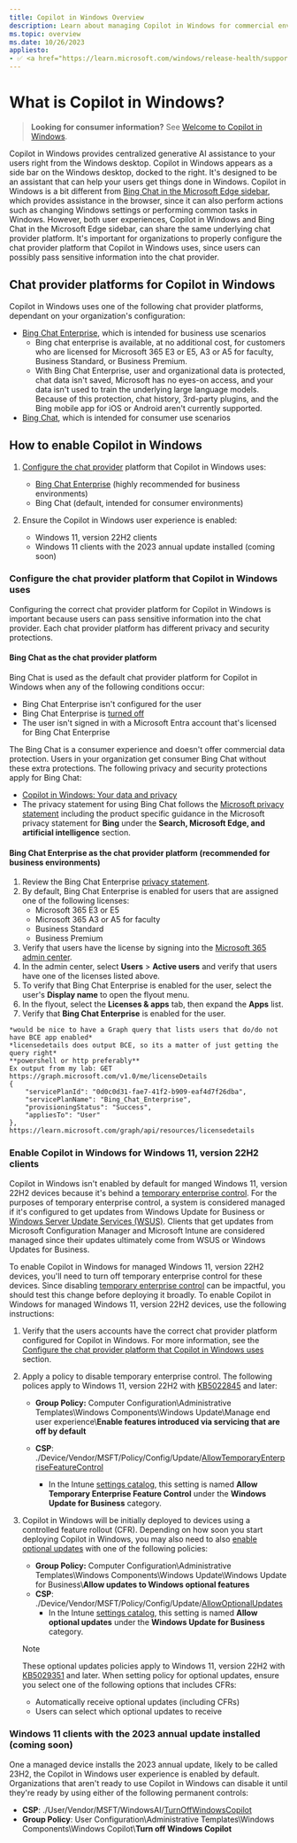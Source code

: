 ```yaml
---
title: Copilot in Windows Overview
description: Learn about managing Copilot in Windows for commercial environments. 
ms.topic: overview
ms.date: 10/26/2023
appliesto:
- ✅ <a href="https://learn.microsoft.com/windows/release-health/supported-versions-windows-client" target="_blank">Windows 11, version 22H2 or later</a>
---
```


# What is Copilot in Windows?

>**Looking for consumer information?** See [Welcome to Copilot in Windows](https://support.microsoft.com/windows/welcome-to-copilot-in-windows-675708af-8c16-4675-afeb-85a5a476ccb0).

Copilot in Windows provides centralized generative AI assistance to your users right from the Windows desktop. Copilot in Windows appears as a side bar on the Windows desktop, docked to the right. It's designed to be an assistant that can help your users get things done in Windows. Copilot in Windows is a bit different from [Bing Chat in the Microsoft Edge sidebar](https://www.microsoft.com/edge/features/bing-chat), which provides assistance in the browser, since it can also perform actions such as changing Windows settings or performing common tasks in Windows. However, both user experiences, Copilot in Windows and Bing Chat in the Microsoft Edge sidebar, can share the same underlying chat provider platform. It's important for organizations to properly configure the chat provider platform that Copilot in Windows uses, since users can possibly pass sensitive information into the chat provider.


## Chat provider platforms for Copilot in Windows

Copilot in Windows uses one of the following chat provider platforms, dependant on your organization's configuration:

- [Bing Chat Enterprise](/bing-chat-enterprise/overview), which is intended for business use scenarios
    - Bing chat enterprise is available, at no additional cost, for customers who are licensed for Microsoft 365 E3 or E5, A3 or A5 for faculty, Business Standard, or Business Premium.
    - With Bing Chat Enterprise, user and organizational data is protected, chat data isn't saved, Microsoft has no eyes-on access, and your data isn't used to train the underlying large language models. Because of this protection, chat history, 3rd-party plugins, and the Bing mobile app for iOS or Android aren't currently supported.
- [Bing Chat](https://www.microsoft.com/bing/do-more-with-ai/what-is-bing-chat-and-how-can-you-use-it), which is intended for consumer use scenarios

## How to enable Copilot in Windows

1. [Configure the chat provider](#configure-the-chat-provider-platform-that-copilot-in-windows-uses) platform that Copilot in Windows uses:
   - [Bing Chat Enterprise](/bing-chat-enterprise/overview) (highly recommended for business environments)
   - Bing Chat (default, intended for consumer environments)

1. Ensure the Copilot in Windows user experience is enabled:
   - Windows 11, version 22H2 clients
   - Windows 11 clients with the 2023 annual update installed (coming soon)


### Configure the chat provider platform that Copilot in Windows uses

Configuring the correct chat provider platform for Copilot in Windows is important because users can pass sensitive information into the chat provider. Each chat provider platform has different privacy and security protections.

#### Bing Chat as the chat provider platform

Bing Chat is used as the default chat provider platform for Copilot in Windows when any of the following conditions occur:

- Bing Chat Enterprise isn't configured for the user
- Bing Chat Enterprise is [turned off](/bing-chat-enterprise/manage)
- The user isn't signed in with a Microsoft Entra account that's licensed for Bing Chat Enterprise

The Bing Chat is a consumer experience and doesn't offer commercial data protection. Users in your organization get consumer Bing Chat without these extra protections. The following privacy and security protections apply for Bing Chat:

- [Copilot in Windows: Your data and privacy](https://support.microsoft.com/windows/3e265e82-fc76-4d0a-afc0-4a0de528b73a)
- The privacy statement for using Bing Chat follows the [Microsoft privacy statement](https://privacy.microsoft.com/privacystatement) including the product specific guidance in the Microsoft privacy statement for **Bing** under the **Search, Microsoft Edge, and artificial intelligence** section.

#### Bing Chat Enterprise as the chat provider platform (recommended for business environments)

1. Review the Bing Chat Enterprise [privacy statement](https://learn.microsoft.com/bing-chat-enterprise/privacy-and-protections).
1. By default, Bing Chat Enterprise is enabled for users that are assigned one of the following licenses:
   -  Microsoft 365 E3 or E5
   - Microsoft 365 A3 or A5 for faculty
   - Business Standard
   - Business Premium
1. Verify that users have the license by signing into the [Microsoft 365 admin center](https://admin.microsoft.com/).
1. In the admin center, select  **Users** > **Active users** and verify that users have one of the licenses listed above. 
1. To verify that Bing Chat Enterprise is enabled for the user, select the user's **Display name** to open the flyout menu. 
1. In the flyout, select the **Licenses & apps** tab, then expand the **Apps** list.
1. Verify that **Bing Chat Enterprise** is enabled for the user.

```http
*would be nice to have a Graph query that lists users that do/do not have BCE app enabled*
*licensedetails does output BCE, so its a matter of just getting the query right*
**powershell or http preferably**
Ex output from my lab: GET https://graph.microsoft.com/v1.0/me/licenseDetails
{
    "servicePlanId": "0d0c0d31-fae7-41f2-b909-eaf4d7f26dba",
    "servicePlanName": "Bing_Chat_Enterprise",
    "provisioningStatus": "Success",
    "appliesTo": "User"
},
https://learn.microsoft.com/graph/api/resources/licensedetails
```

### Enable Copilot in Windows for Windows 11, version 22H2 clients

Copilot in Windows isn't enabled by default for manged Windows 11, version 22H2 devices because it's behind a [temporary enterprise control](/windows/whats-new/temporary-enterprise-feature-control). For the purposes of temporary enterprise control, a system is considered managed if it's configured to get updates from Windows Update for Business or [Windows Server Update Services (WSUS)](/windows-server/administration/windows-server-update-services/get-started/windows-server-update-services-wsus). Clients that get updates from Microsoft Configuration Manager and Microsoft Intune are considered managed since their updates ultimately come from WSUS or Windows Updates for Business.

To enable Copilot in Windows for managed Windows 11, version 22H2 devices, you'll need to turn off temporary enterprise control for these devices. Since disabling [temporary enterprise control](/windows/whats-new/temporary-enterprise-feature-control) can be impactful, you should test this change before deploying it broadly. To enable Copilot in Windows for managed Windows 11, version 22H2 devices, use the following instructions:

1. Verify that the users accounts have the correct chat provider platform configured for Copilot in Windows. For more information, see the [Configure the chat provider platform that Copilot in Windows uses](#configure-the-chat-provider-platform-that-copilot-in-windows-uses) section.
1. Apply a policy to disable temporary enterprise control. The following polices apply to Windows 11, version 22H2 with [KB5022845](https://support.microsoft.com/en-us/topic/february-14-2023-kb5022845-os-build-22621-1265-90a807f4-d2e8-486e-8a43-d09e66319f38) and later:
   - **Group Policy:** Computer Configuration\Administrative Templates\Windows Components\Windows Update\Manage end user experience\\**Enable features introduced via servicing that are off by default**

    - **CSP**: ./Device/Vendor/MSFT/Policy/Config/Update/[AllowTemporaryEnterpriseFeatureControl](/windows/client-management/mdm/policy-csp-update?toc=/windows/deployment/toc.json&bc=/windows/deployment/breadcrumb/toc.json#allowtemporaryenterprisefeaturecontrol)
       - In the Intune [settings catalog](/mem/intune/configuration/settings-catalog), this setting is named **Allow Temporary Enterprise Feature Control** under the **Windows Update for Business** category.
1. Copilot in Windows will be initially deployed to devices using a controlled feature rollout (CFR). Depending on how soon you start deploying Copilot in Windows, you may also need to also [enable optional updates](/windows/deployment/update/waas-configure-wufb#enable-optional-updates) with one of the following policies:
   - **Group Policy:** Computer Configuration\Administrative Templates\Windows Components\Windows Update\Windows Update for Business\\**Allow updates to Windows optional features**
   - **CSP**: ./Device/Vendor/MSFT/Policy/Config/Update/[AllowOptionalUpdates](/windows/client-management/mdm/policy-csp-update?toc=/windows/deployment/toc.json&bc=/windows/deployment/breadcrumb/toc.json#allowoptionalupdates)
      - In the Intune [settings catalog](/mem/intune/configuration/settings-catalog), this setting is named **Allow optional updates** under the **Windows Update for Business** category.

   > [!Note]
   > These optional updates policies apply to Windows 11, version 22H2 with [KB5029351](https://support.microsoft.com/help/5029351) and later. When setting policy for optional updates, ensure you select one of the following options that includes CFRs:
   > - Automatically receive optional updates (including CFRs)
   > - Users can select which optional updates to receive






### Windows 11 clients with the 2023 annual update installed (coming soon)

One a managed device installs the 2023 annual update, likely to be called 23H2, the Copilot in Windows user experience is enabled by default. Organizations that aren't ready to use Copilot in Windows can disable it until they're ready by using either of the following permanent controls:

- **CSP**: ./User/Vendor/MSFT/WindowsAI/[TurnOffWindowsCopilot](/windows/client-management/mdm/policy-csp-windowsai#turnoffwindowscopilot)
- **Group Policy**: User Configuration\Administrative Templates\Windows Components\Windows Copilot\\**Turn off Windows Copilot**

